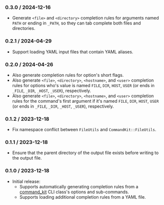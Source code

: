 ### 0.3.0 / 2024-12-16

* Generate `<file>` and `<directory>` completion rules for arguments named
  `PATH` or ending in `_PATH`, so they can tab complete both files and
  directories.

### 0.2.1 / 2024-04-29

* Support loading YAML input files that contain YAML aliases.

### 0.2.0 / 2024-04-26

* Also generate completion rules for option's short flags.
* Also generate `<file>`, `<directory>`, `<hostname>`, and `<user>` completion 
  rules for options who's value is named `FILE`, `DIR`, `HOST`, `USER`
  (or ends in `_FILE`, `_DIR`, `_HOST`, `_USER`), respectively.
* Also generate `<file>`, `<directory>`, `<hostname>`, and `<user>` completion 
  rules for the command's first argument if it's named `FILE`, `DIR`, `HOST`,
  `USER` (or ends in `_FILE`, `_DIR`, `_HOST`, `_USER`), respectively.

### 0.1.2 / 2023-12-18

* Fix namespace conflict between `FileUtils` and `CommandKit::FileUtils`.

### 0.1.1 / 2023-12-18

* Ensure that the parent directory of the output file exists before writing to
  the output file.

### 0.1.0 / 2023-12-18

* Initial release:
  * Supports automatically generating completion rules from a [command_kit] CLI
    class's options and sub-commands.
  * Supports loading additional completion rules from a YAML file.

[command_kit]: https://github.com/postmodern/command_kit.rb#readme
